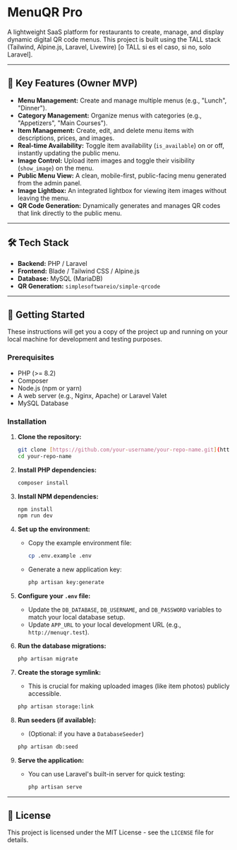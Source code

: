 # MenuQR Pro

A lightweight SaaS platform for restaurants to create, manage, and display dynamic digital QR code menus. This project is built using the TALL stack (Tailwind, Alpine.js, Laravel, Livewire) [o TALL si es el caso, si no, solo Laravel].

---

## 🚀 Key Features (Owner MVP)

* **Menu Management:** Create and manage multiple menus (e.g., "Lunch", "Dinner").
* **Category Management:** Organize menus with categories (e.g., "Appetizers", "Main Courses").
* **Item Management:** Create, edit, and delete menu items with descriptions, prices, and images.
* **Real-time Availability:** Toggle item availability (`is_available`) on or off, instantly updating the public menu.
* **Image Control:** Upload item images and toggle their visibility (`show_image`) on the menu.
* **Public Menu View:** A clean, mobile-first, public-facing menu generated from the admin panel.
* **Image Lightbox:** An integrated lightbox for viewing item images without leaving the menu.
* **QR Code Generation:** Dynamically generates and manages QR codes that link directly to the public menu.

---

## 🛠️ Tech Stack

* **Backend:** PHP / Laravel
* **Frontend:** Blade / Tailwind CSS / Alpine.js
* **Database:** MySQL (MariaDB)
* **QR Generation:** `simplesoftwareio/simple-qrcode`

---

## 🏁 Getting Started

These instructions will get you a copy of the project up and running on your local machine for development and testing purposes.

### Prerequisites

* PHP (>= 8.2)
* Composer
* Node.js (npm or yarn)
* A web server (e.g., Nginx, Apache) or Laravel Valet
* MySQL Database

### Installation

1.  **Clone the repository:**
    ```bash
    git clone [https://github.com/your-username/your-repo-name.git](https://github.com/your-username/your-repo-name.git)
    cd your-repo-name
    ```

2.  **Install PHP dependencies:**
    ```bash
    composer install
    ```

3.  **Install NPM dependencies:**
    ```bash
    npm install
    npm run dev
    ```

4.  **Set up the environment:**
    * Copy the example environment file:
        ```bash
        cp .env.example .env
        ```
    * Generate a new application key:
        ```bash
        php artisan key:generate
        ```

5.  **Configure your `.env` file:**
    * Update the `DB_DATABASE`, `DB_USERNAME`, and `DB_PASSWORD` variables to match your local database setup.
    * Update `APP_URL` to your local development URL (e.g., `http://menuqr.test`).

6.  **Run the database migrations:**
    ```bash
    php artisan migrate
    ```

7.  **Create the storage symlink:**
    * This is crucial for making uploaded images (like item photos) publicly accessible.
    ```bash
    php artisan storage:link
    ```

8.  **Run seeders (if available):**
    * (Optional: if you have a `DatabaseSeeder`)
    ```bash
    php artisan db:seed
    ```

9.  **Serve the application:**
    * You can use Laravel's built-in server for quick testing:
        ```bash
        php artisan serve
        ```

---

## 📜 License

This project is licensed under the MIT License - see the `LICENSE` file for details.
